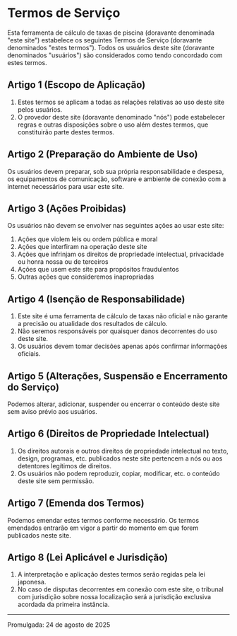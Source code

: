 # Termos de Serviço

Esta ferramenta de cálculo de taxas de piscina (doravante denominada "este site") estabelece os seguintes Termos de Serviço (doravante denominados "estes termos"). Todos os usuários deste site (doravante denominados "usuários") são considerados como tendo concordado com estes termos.

## Artigo 1 (Escopo de Aplicação)
1. Estes termos se aplicam a todas as relações relativas ao uso deste site pelos usuários.
2. O provedor deste site (doravante denominado "nós") pode estabelecer regras e outras disposições sobre o uso além destes termos, que constituirão parte destes termos.

## Artigo 2 (Preparação do Ambiente de Uso)
Os usuários devem preparar, sob sua própria responsabilidade e despesa, os equipamentos de comunicação, software e ambiente de conexão com a internet necessários para usar este site.

## Artigo 3 (Ações Proibidas)
Os usuários não devem se envolver nas seguintes ações ao usar este site:
1. Ações que violem leis ou ordem pública e moral
2. Ações que interfiram na operação deste site
3. Ações que infrinjam os direitos de propriedade intelectual, privacidade ou honra nossa ou de terceiros
4. Ações que usem este site para propósitos fraudulentos
5. Outras ações que consideremos inapropriadas

## Artigo 4 (Isenção de Responsabilidade)
1. Este site é uma ferramenta de cálculo de taxas não oficial e não garante a precisão ou atualidade dos resultados de cálculo.
2. Não seremos responsáveis por quaisquer danos decorrentes do uso deste site.
3. Os usuários devem tomar decisões apenas após confirmar informações oficiais.

## Artigo 5 (Alterações, Suspensão e Encerramento do Serviço)
Podemos alterar, adicionar, suspender ou encerrar o conteúdo deste site sem aviso prévio aos usuários.

## Artigo 6 (Direitos de Propriedade Intelectual)
1. Os direitos autorais e outros direitos de propriedade intelectual no texto, design, programas, etc. publicados neste site pertencem a nós ou aos detentores legítimos de direitos.
2. Os usuários não podem reproduzir, copiar, modificar, etc. o conteúdo deste site sem permissão.

## Artigo 7 (Emenda dos Termos)
Podemos emendar estes termos conforme necessário. Os termos emendados entrarão em vigor a partir do momento em que forem publicados neste site.

## Artigo 8 (Lei Aplicável e Jurisdição)
1. A interpretação e aplicação destes termos serão regidas pela lei japonesa.
2. No caso de disputas decorrentes em conexão com este site, o tribunal com jurisdição sobre nossa localização será a jurisdição exclusiva acordada da primeira instância.

---

Promulgada: 24 de agosto de 2025
